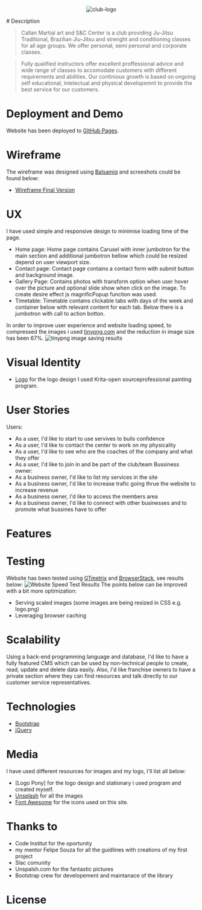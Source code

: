 <p align="center">
  <img src="https://github.com/Miszamm/MS1-project/blob/master/assets/images/logoreademe.png" alt="club-logo"/>
</p>
# Description

>Callan Martial art and S&C Center is a club providing Ju-Jitsu Traditional, Brazilian Jiu-Jitsu and strenght and conditioning classes for all age groups. We offer personal, semi personal and corporate classes.

>Fully qualified instructors offer excellent proffessional advice and wide range of classes to accomodate customers with different requirements and abilities. 
Our continious growth is based on ongoing self educational, intelectual and physical developemnt to provide the best service for our customers.

# Deployment and Demo

Website has been deployed to [GitHub Pages](https://miszamm.github.io/MS1-project/contact.html).

# Wireframe

The wireframe was designed using [Balsamiq](https://balsamiq.com/wireframes/) and screeshots could be found below:

- [Wireframe Final Version]()

# UX

I have used simple and responsive design to minimise loading time of the page.

- Home page: Home page contains Carusel with inner jumbotron for the main section and additional jumbotron bellow which could be resized depend on user viewport size.
- Contact page: Contact page contains a contact form with submit button and background image.
- Gallery Page: Contains photos with transform option when user hover over the picture and optional slide show when click on the image. To create desire effect js magnificPopup function was used.
- Timetable: Timetable contains clickable tabs with days of the week and container below with relevant content for each tab. Below there is a jumbotron with call to action botton.

In order to improve user experience and website loading speed, to  compressed the images i used [tinypng.com](https://tinypng.com/) and the reduction in image size has been 67%.
![tinypng image saving results](images/image_compressor.png)

# Visual Identity

- [Logo](https://krita.org/en/) for the logo design I used Krita-open sourceprofessional painting program.

# User Stories
Users:
- As a user, I'd like to start to use servives to buils confidence
- As a user, I'd like to contact the center to work on my physicality
- As a user, I'd like to see who are the coaches of the company and what they offer
- As a user, I'd like to join in and be part of the club/team
Bussiness owner:
- As a business owner, I'd like to list my services in the site
- As a business owner, I'd like to increase trafic going thrue the website to increase revenue
- As a business owner, I'd like to access the members area
- As a business owner, I'd like to connect with other businesses and to promote what bussines have to offer

# Features

# Testing
Website has been tested using [GTmetrix](https://gtmetrix.com/reports/miszamm.github.io/uxCtpG3y) and [BrowserStack](), see results below:
![Website Speed Test Results](images/speed_test.png)
The points below can be improved with a bit more optimization:
- Serving scaled images (some images are being resized in CSS e.g. logo.png)
- Leveraging browser caching
# Scalability

Using a back-end programming language and database, I'd like to have a fully featured CMS which can be used by non-technical people to create, read, update and delete data easily.
Also, I'd like franchise owners to have a private section where they can find resources and talk directly to our customer service representatives.

# Technologies

- [Bootstrap](https://getbootstrap.com/)
- [jQuery](https://jquery.com/)

# Media

I have used different resources for images and my logo, I'll list all below:
- [Logo Pony] for the logo design and stationary i used program and created myself. 
- [Unsplash](https://unsplash.com) for all the images
- [Font Awesome](https://fontawesome.com) for the icons used on this site.
# Thanks to 

- Code Institut for the oportunity 
- my mentor Felipe Souza for all the guidlines with creations of my first project
- Slac comunity
- Unspalsh.com for the fantastic pictures 
- Bootstrap crew for developement and maintanace of the library

# License

